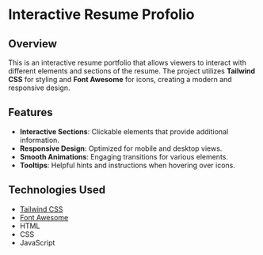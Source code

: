 # Interactive Resume Profolio
## Overview
This is an interactive resume portfolio that allows viewers to interact with different elements and sections of the resume. The project utilizes **Tailwind CSS** for styling and **Font Awesome** for icons, creating a modern and responsive design.

## Features
- **Interactive Sections**: Clickable elements that provide additional information.
- **Responsive Design**: Optimized for mobile and desktop views.
- **Smooth Animations**: Engaging transitions for various elements.
- **Tooltips**: Helpful hints and instructions when hovering over icons.

## Technologies Used
- [Tailwind CSS](https://tailwindcss.com/)
- [Font Awesome](https://fontawesome.com/)
- HTML
- CSS
- JavaScript 
